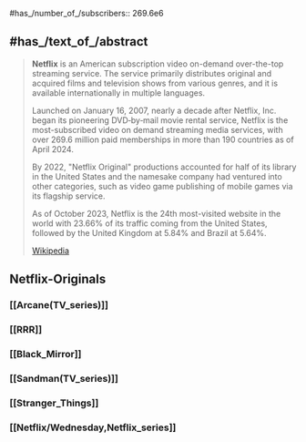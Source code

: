 
#has_/number_of_/subscribers:: 269.6e6

## #has_/text_of_/abstract 

> **Netflix** is an American subscription video on-demand over-the-top streaming service. 
> The service primarily distributes original and acquired films and television shows from various genres, 
> and it is available internationally in multiple languages.
>
> Launched on January 16, 2007, 
> nearly a decade after Netflix, Inc. began its pioneering DVD‑by‑mail movie rental service, 
> Netflix is the most-subscribed video on demand streaming media services, 
> with over 269.6 million paid memberships in more than 190 countries as of April 2024. 
> 
> By 2022, "Netflix Original" productions accounted for half of its library in the United States 
> and the namesake company had ventured into other categories, 
> such as video game publishing of mobile games via its flagship service. 
> 
> As of October 2023, Netflix is the 24th most-visited website in the world 
> with 23.66% of its traffic coming from the United States, 
> followed by the United Kingdom at 5.84% and Brazil at 5.64%.
>
> [Wikipedia](https://en.wikipedia.org/wiki/Netflix)


## Netflix-Originals 

### [[Arcane(TV_series)]] 

### [[RRR]] 

### [[Black_Mirror]] 

### [[Sandman(TV_series)]] 

### [[Stranger_Things]] 

### [[Netflix/Wednesday,Netflix_series]] 

